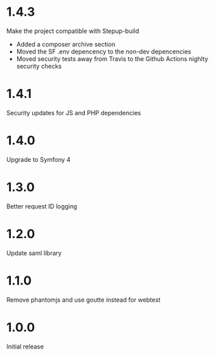 # 1.4.3
Make the project compatible with Stepup-build
- Added a composer archive section 
- Moved the SF .env depencency to the non-dev depencencies
- Moved security tests away from Travis to the Github Actions nighlty security checks 

# 1.4.1
Security updates for JS and PHP dependencies

# 1.4.0
Upgrade to Symfony 4

# 1.3.0
Better request ID logging

# 1.2.0 
Update saml library

# 1.1.0
Remove phantomjs and use goutte instead for webtest

# 1.0.0  
Initial release
